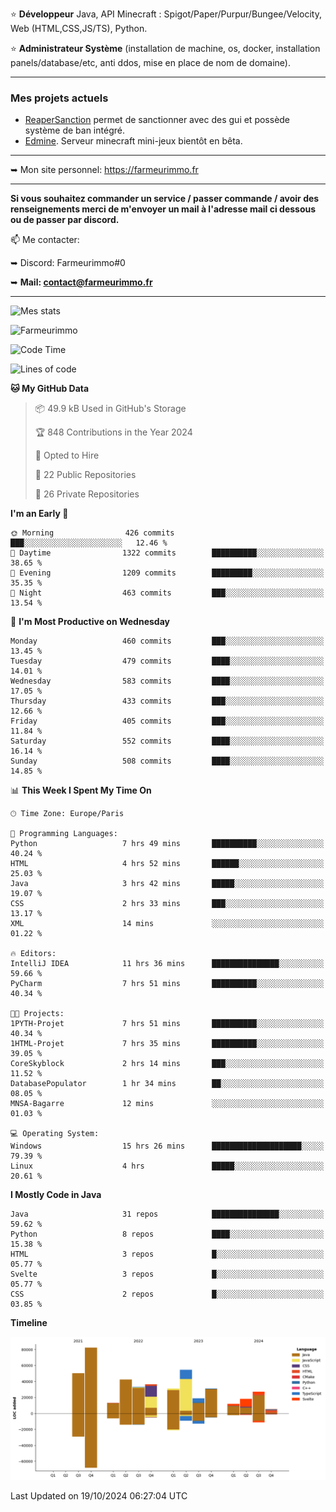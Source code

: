 ⭐ **Développeur** Java, API Minecraft : Spigot/Paper/Purpur/Bungee/Velocity, Web (HTML,CSS,JS/TS), Python.

⭐ **Administrateur Système** (installation de machine, os, docker, installation panels/database/etc, anti ddos, mise en place de nom de domaine).

---

### Mes projets actuels
- [ReaperSanction](https://www.spigotmc.org/resources/reapersanction.89580/) permet de sanctionner avec des gui et possède système de ban intégré.
- [Edmine](https://edmine.net). Serveur minecraft mini-jeux bientôt en bêta.

---

➥ Mon site personnel: https://farmeurimmo.fr

---

**Si vous souhaitez commander un service / passer commande / avoir des renseignements merci de m'envoyer un mail à l'adresse mail ci dessous ou de passer par discord.**

📫 Me contacter:
 
   ➥ Discord: Farmeurimmo#0
   
   ➥ **Mail: contact@farmeurimmo.fr**

---

![Mes stats](https://github-readme-stats.farmeurimmo.fr/api?username=Farmeurimmo&count_private=true&show_icons=true&theme=radical)

<img src="https://komarev.com/ghpvc/?username=Farmeurimmo" alt="Farmeurimmo" />

<!--START_SECTION:waka-->
![Code Time](http://img.shields.io/badge/Code%20Time-1%2C621%20hrs%2022%20mins-blue)

![Lines of code](https://img.shields.io/badge/From%20Hello%20World%20I%27ve%20Written-454.9%20thousand%20lines%20of%20code-blue)

**🐱 My GitHub Data** 

> 📦 49.9 kB Used in GitHub's Storage 
 > 
> 🏆 848 Contributions in the Year 2024
 > 
> 💼 Opted to Hire
 > 
> 📜 22 Public Repositories 
 > 
> 🔑 26 Private Repositories 
 > 
**I'm an Early 🐤** 

```text
🌞 Morning                426 commits         ███░░░░░░░░░░░░░░░░░░░░░░   12.46 % 
🌆 Daytime                1322 commits        ██████████░░░░░░░░░░░░░░░   38.65 % 
🌃 Evening                1209 commits        █████████░░░░░░░░░░░░░░░░   35.35 % 
🌙 Night                  463 commits         ███░░░░░░░░░░░░░░░░░░░░░░   13.54 % 
```
📅 **I'm Most Productive on Wednesday** 

```text
Monday                   460 commits         ███░░░░░░░░░░░░░░░░░░░░░░   13.45 % 
Tuesday                  479 commits         ████░░░░░░░░░░░░░░░░░░░░░   14.01 % 
Wednesday                583 commits         ████░░░░░░░░░░░░░░░░░░░░░   17.05 % 
Thursday                 433 commits         ███░░░░░░░░░░░░░░░░░░░░░░   12.66 % 
Friday                   405 commits         ███░░░░░░░░░░░░░░░░░░░░░░   11.84 % 
Saturday                 552 commits         ████░░░░░░░░░░░░░░░░░░░░░   16.14 % 
Sunday                   508 commits         ████░░░░░░░░░░░░░░░░░░░░░   14.85 % 
```


📊 **This Week I Spent My Time On** 

```text
🕑︎ Time Zone: Europe/Paris

💬 Programming Languages: 
Python                   7 hrs 49 mins       ██████████░░░░░░░░░░░░░░░   40.24 % 
HTML                     4 hrs 52 mins       ██████░░░░░░░░░░░░░░░░░░░   25.03 % 
Java                     3 hrs 42 mins       █████░░░░░░░░░░░░░░░░░░░░   19.07 % 
CSS                      2 hrs 33 mins       ███░░░░░░░░░░░░░░░░░░░░░░   13.17 % 
XML                      14 mins             ░░░░░░░░░░░░░░░░░░░░░░░░░   01.22 % 

🔥 Editors: 
IntelliJ IDEA            11 hrs 36 mins      ███████████████░░░░░░░░░░   59.66 % 
PyCharm                  7 hrs 51 mins       ██████████░░░░░░░░░░░░░░░   40.34 % 

🐱‍💻 Projects: 
1PYTH-Projet             7 hrs 51 mins       ██████████░░░░░░░░░░░░░░░   40.34 % 
1HTML-Projet             7 hrs 35 mins       ██████████░░░░░░░░░░░░░░░   39.05 % 
CoreSkyblock             2 hrs 14 mins       ███░░░░░░░░░░░░░░░░░░░░░░   11.52 % 
DatabasePopulator        1 hr 34 mins        ██░░░░░░░░░░░░░░░░░░░░░░░   08.05 % 
MNSA-Bagarre             12 mins             ░░░░░░░░░░░░░░░░░░░░░░░░░   01.03 % 

💻 Operating System: 
Windows                  15 hrs 26 mins      ████████████████████░░░░░   79.39 % 
Linux                    4 hrs               █████░░░░░░░░░░░░░░░░░░░░   20.61 % 
```

**I Mostly Code in Java** 

```text
Java                     31 repos            ███████████████░░░░░░░░░░   59.62 % 
Python                   8 repos             ████░░░░░░░░░░░░░░░░░░░░░   15.38 % 
HTML                     3 repos             █░░░░░░░░░░░░░░░░░░░░░░░░   05.77 % 
Svelte                   3 repos             █░░░░░░░░░░░░░░░░░░░░░░░░   05.77 % 
CSS                      2 repos             █░░░░░░░░░░░░░░░░░░░░░░░░   03.85 % 
```



**Timeline**

![Lines of Code chart](https://raw.githubusercontent.com/Farmeurimmo/Farmeurimmo/main/assets/bar_graph.png)


 Last Updated on 19/10/2024 06:27:04 UTC
<!--END_SECTION:waka-->
